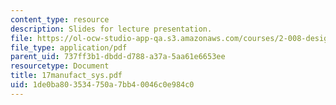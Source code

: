 ```yaml
---
content_type: resource
description: Slides for lecture presentation.
file: https://ol-ocw-studio-app-qa.s3.amazonaws.com/courses/2-008-design-and-manufacturing-ii-spring-2004/1de0ba803534750a7bb40046c0e984c0_17manufact_sys.pdf
file_type: application/pdf
parent_uid: 737ff3b1-dbdd-d788-a37a-5aa61e6653ee
resourcetype: Document
title: 17manufact_sys.pdf
uid: 1de0ba80-3534-750a-7bb4-0046c0e984c0
---
```

